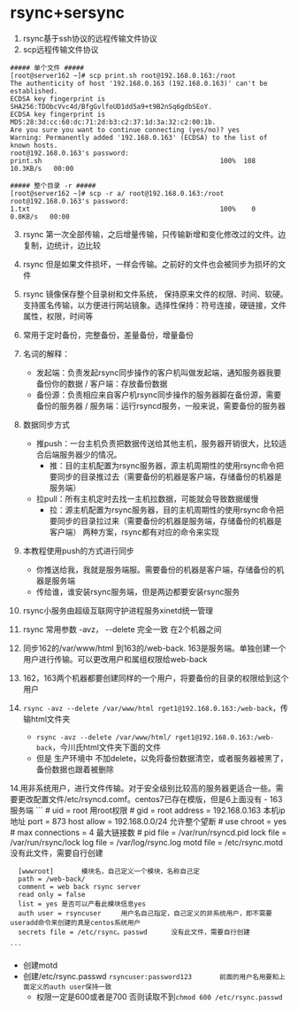 # rsync+sersync

1. rsync基于ssh协议的远程传输文件协议
2. scp远程传输文件协议
  ```
  ##### 单个文件 #####
  [root@server162 ~]# scp print.sh root@192.168.0.163:/root
  The authenticity of host '192.168.0.163 (192.168.0.163)' can't be established.
  ECDSA key fingerprint is SHA256:TDObcVvc4d/BfgGvlfoUD1dd5a9+t9B2nSq6gdbSEoY.
  ECDSA key fingerprint is MD5:28:3d:cc:60:dc:71:2d:b3:c2:37:1d:3a:32:c2:00:1b.
  Are you sure you want to continue connecting (yes/no)? yes
  Warning: Permanently added '192.168.0.163' (ECDSA) to the list of known hosts.
  root@192.168.0.163's password: 
  print.sh                                             100%  108    10.3KB/s   00:00  
  
  ##### 整个目录 -r #####
  [root@server162 ~]# scp -r a/ root@192.168.0.163:/root
  root@192.168.0.163's password: 
  1.txt                                                100%    0     0.0KB/s   00:00 
  ```
3. rsync 第一次全部传输，之后增量传输，只传输新增和变化修改过的文件。边复制，边统计，边比较
4. rsync 但是如果文件损坏，一样会传输。之前好的文件也会被同步为损坏的文件
5. rsync 镜像保存整个目录树和文件系统， 保持原来文件的权限、时间、软硬。支持匿名传输，以方便进行网站镜象。选择性保持：符号连接，硬链接，文件属性，权限，时间等
5. 常用于定时备份，完整备份，差量备份，增量备份
6. 名词的解释：
    - 发起端：负责发起rsync同步操作的客户机叫做发起端，通知服务器我要备份你的数据 / 客户端：存放备份数据
    - 备份源：负责相应来自客户机rsync同步操作的服务器脚在备份源，需要备份的服务器 / 服务端：运行rsyncd服务，一般来说，需要备份的服务器
  
7. 数据同步方式
    - 推push：一台主机负责把数据传送给其他主机，服务器开销很大，比较适合后端服务器少的情况。
      - 推：目的主机配置为rsync服务器，源主机周期性的使用rsync命令把要同步的目录推过去（需要备份的机器是客户端，存储备份的机器是服务端）
    - 拉pull：所有主机定时去找一主机拉数据，可能就会导致数据缓慢
      - 拉：源主机配置为rsync服务器，目的主机周期性的使用rsync命令把要同步的目录拉过来（需要备份的机器是服务端，存储备份的机器是客户端）
两种方案，rsync都有对应的命令来实现
8. 本教程使用push的方式进行同步
    - 你推送给我，我就是服务端服。需要备份的机器是客户端，存储备份的机器是服务端
    - 传给谁，谁安装rsync服务端，但是两边都要安装rsync服务
9. rsync小服务由超级互联网守护进程服务xinetd统一管理
10. rsync 常用参数 -avz， --delete 完全一致 在2个机器之间
11. 同步162的/var/www/html 到163的/web-back. 163是服务端。单独创建一个用户进行传输。可以更改用户和属组权限给web-back
12. 162，163两个机器都要创建同样的一个用户，将要备份的目录的权限给到这个用户
13. ```rsync -avz --delete /var/www/html rget1@192.168.0.163:/web-back```，传输html文件夹
    - ```rsync -avz --delete /var/www/html/ rget1@192.168.0.163:/web-back```，今川氏html文件夹下面的文件
    - 但是 生产环境中 不加delete，以免将备份数据清空，或者服务器被黑了，备份数据也跟着被删除

14.用非系统用户，进行文件传输。对于安全级别比较高的服务器更适合一些。需要更改配置文件/etc/rsyncd.comf。centos7已存在模版，但是6上面没有
    - 163服务端
    ```
    # uid = root    用root权限
    # gid = root
      address = 192.168.0.163     本机ip地址
      port = 873
      host allow = 192.168.0.0/24     允许整个望断
    # use chroot = yes
    # max connections = 4    最大链接数
    # pid file = /var/run/rsyncd.pid
      lock file = /var/run/rsync/lock
      log file = /var/log/rsync.log
      motd file = /etc/rsync.motd     没有此文件，需要自行创建
      
      [wwwroot]       模块名，自己定义一个模块，名称自己定
      path = /web-back/
      comment = web back rsync server
      read only = false
      list = yes 是否可以产看此模块信息yes
      auth user = rsyncuser     用户名自己指定，自己定义的非系统用户，即不需要useradd命令来创建的真是centos系统用户
      secrets file = /etc/rsync。passwd      没有此文件，需要自行创建
      
    ```
   - 创建motd
   - 创建/etc/rsync.passwd
    ```
    rsyncuser:password123       前面的用户名用要和上面定义的auth user保持一致
    ```
      - 权限一定是600或者是700 否则读取不到```chmod 600 /etc/rsync.passwd```















